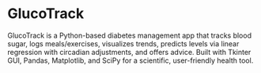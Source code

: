 # GlucoTrack
GlucoTrack is a Python-based diabetes management app that tracks blood sugar, logs meals/exercises, visualizes trends, predicts levels via linear regression with circadian adjustments, and offers advice. Built with Tkinter GUI, Pandas, Matplotlib, and SciPy for a scientific, user-friendly health tool.
